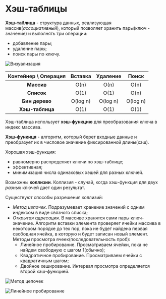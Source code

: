 # Хэш-таблицы

**Хэш-таблица** - структура данных, реализующая массив(*ассоциативный*), который позволяет хранить пары(ключ - значение) и выполнять три операции: 
- добавление пары;
- удаление пары;
- поиск пары по ключу.

![Визуализация](https://avatars.mds.yandex.net/i?id=ce25a64b0618ef3c50385fdb6f38038600d65c5e-8497871-images-thumbs&n=13)

| **Контейнер \ Операция** | **Вставка** | **Удаление** | **Поиск** |
|:------------------------:|:-----------:|:------------:|:---------:|
|        **Массив**        |     O(n)    |     O(n)     |    O(n)   |
|        **Список**        |     O(1)    |     O(1)     |    O(n)   |
|      **Бин дерево**      |   O(log n)  |   O(log n)   |  O(log n) |
|      **Хэш-таблица**     |     O(1)    |     O(1)     |    O(1)   |

Хэш-таблица использует **хэш-функцию** для преобразования ключа в индекс массива.

**Хэш-функиця** - алгоритм, который берет входные данные и преобразует их в числовое значение фиксированной длины(хэш).

Хорошая хэш-функция:
- равномерно распределяет ключи по хэш-таблице;
- эффективная;
- минимизация числа одинаковых хэшей для разных ключей.

Возможны **коллизии**. Коллизия - случай, когда хэш-функция для двух *разных* ключей дает один результат.

Существуют способы разрешения коллизий:
- *Метод цепочек*. Подразумевает хранение значений с одним индексом в виде связного списка;
- *Открытая адресация*. В массиве хранятся сами пары ключ-значение. Алгоритм вставки элемента проверяет ячейки массива в некотором порядке до тех пор, пока не будет найдена первая свободная ячейка, в которую и будет записан новый элемент. Методы просмотра ячеек(последовательность проб):
    - Линейное пробирование. Просматриваем ячейки, пока не найдем свободную с шагом 1(обычно);
    - Квадратичное пробирование. Просматриваем ячейки с квадратичным шагом;
    - Двойное хеширование. Интервал просмотра определяется второй хэш-функцией.

![Метод цепочек](https://habrastorage.org/webt/et/dn/jw/etdnjwllpuzxjxnp4l5uwjvqk0i.png)

![Линейное пробирование](https://habrastorage.org/webt/oi/io/li/oiiolihgcyn10bwjxkj4zhtqkcc.png)